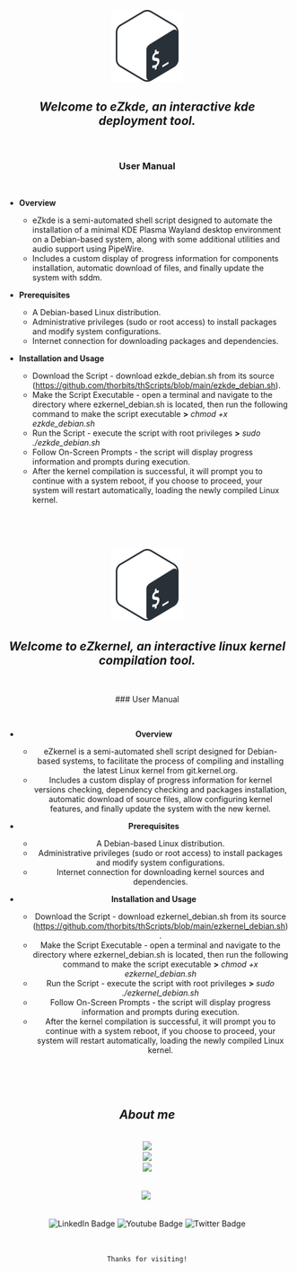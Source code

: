 <div align="center">
  <p>
    <img src="https://github.com/devicons/devicon/blob/master/icons/bash/bash-plain.svg" width="128" height="128">
  </p>
</div>
<div align="center">
  
## *Welcome to eZkde, an interactive kde deployment tool.*

</div>
<div align="center">
  <p><br></p>
  
### User Manual

</div>
<div>
  <p><br></p>

- **Overview**
   -  eZkde is a semi-automated shell script designed to automate the installation of a minimal KDE Plasma Wayland desktop environment on a Debian-based system, along with some additional utilities and audio support using PipeWire.
   -  Includes a custom display of progress information for components installation, automatic download of files, and finally update the system with sddm.

- **Prerequisites**
    -  A Debian-based Linux distribution.
    -  Administrative privileges (sudo or root access) to install packages and modify system configurations.
    -  Internet connection for downloading packages and dependencies.

- **Installation and Usage**
   -  Download the Script - download ezkde_debian.sh from its source (https://github.com/thorbits/thScripts/blob/main/ezkde_debian.sh).
   -  Make the Script Executable - open a terminal and navigate to the directory where ezkernel_debian.sh is located, then run the following command to make the script executable **>** _chmod +x ezkde_debian.sh_
   -  Run the Script - execute the script with root privileges **>** _sudo ./ezkde_debian.sh_
   -  Follow On-Screen Prompts - the script will display progress information and prompts during execution.
   -  After the kernel compilation is successful, it will prompt you to continue with a system reboot, if you choose to proceed, your system will restart automatically, loading the newly compiled Linux kernel.

</div>

<div align="center">
  <p><br><br><br></p>


<div align="center">
  <p>
    <img src="https://github.com/devicons/devicon/blob/master/icons/bash/bash-plain.svg" width="128" height="128">
  </p>
</div>
<div align="center">
  
## *Welcome to eZkernel, an interactive linux kernel compilation tool.*

</div>
<div align="center">
  <p><br></p>
### User Manual
</div>

<div>
  <p><br></p>

- **Overview**
   -  eZkernel is a semi-automated shell script designed for Debian-based systems, to facilitate the process of compiling and installing the latest Linux kernel from git.kernel.org.
   -  Includes a custom display of progress information for kernel versions checking, dependency checking and packages installation, automatic download of source files, allow configuring kernel features, and finally update the system with the new kernel.

- **Prerequisites**
    -  A Debian-based Linux distribution.
    -  Administrative privileges (sudo or root access) to install packages and modify system configurations.
    -  Internet connection for downloading kernel sources and dependencies.

- **Installation and Usage**
   -  Download the Script - download ezkernel_debian.sh from its source (https://github.com/thorbits/thScripts/blob/main/ezkernel_debian.sh).
   -  Make the Script Executable - open a terminal and navigate to the directory where ezkernel_debian.sh is located, then run the following command to make the script executable **>** _chmod +x ezkernel_debian.sh_
   -  Run the Script - execute the script with root privileges **>** _sudo ./ezkernel_debian.sh_
   -  Follow On-Screen Prompts - the script will display progress information and prompts during execution.
   -  After the kernel compilation is successful, it will prompt you to continue with a system reboot, if you choose to proceed, your system will restart automatically, loading the newly compiled Linux kernel.

</div>

<div align="center">
  <p><br><br><br></p>

## *About me*

</div>

<div align="center">
  <p><br>
  <img src="http://github-readme-streak-stats.herokuapp.com?user=thorbits&theme=transparent"/><br>
  <img src="https://github-readme-stats.vercel.app/api?username=thorbits&show_icons=true&theme=transparent&rank_icon=github"/><br>
  <img src="https://github-readme-stats.vercel.app/api/top-langs/?username=thorbits&layout=compact&theme=transparent"/><br>
  </p>
</div>

<div align="center">
  <p><br>
  <img src="https://img.shields.io/github/commit-activity/t/thorbits/thScripts">
  <img src="https://komarev.com/ghpvc/?username=thorbits&style=flat-square&color=blue" alt=""/>
  </p>
</div>

<div align="center">
  <p><br>
  <img src="https://img.shields.io/badge/LinkedIn-blue?style=for-the-badge&logo=linkedin&logoColor=white" alt="LinkedIn Badge"/>
  <img src="https://img.shields.io/badge/YouTube-red?style=for-the-badge&logo=youtube&logoColor=white" alt="Youtube Badge"/>
  <img src="https://img.shields.io/badge/Twitter-blue?style=for-the-badge&logo=twitter&logoColor=white" alt="Twitter Badge"/>
  </p>
</div>

<div align="center">
  <p><br>
    
  ``Thanks for visiting!``
  
  </p>
</div>
